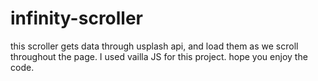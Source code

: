 # infinity-scroller
this scroller gets data through usplash api, and load them as we scroll throughout the page. I used vailla JS for this project. 
hope you enjoy the code.
